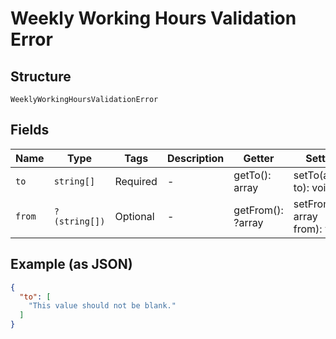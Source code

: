 
# Weekly Working Hours Validation Error

## Structure

`WeeklyWorkingHoursValidationError`

## Fields

| Name | Type | Tags | Description | Getter | Setter |
|  --- | --- | --- | --- | --- | --- |
| `to` | `string[]` | Required | - | getTo(): array | setTo(array to): void |
| `from` | `?(string[])` | Optional | - | getFrom(): ?array | setFrom(?array from): void |

## Example (as JSON)

```json
{
  "to": [
    "This value should not be blank."
  ]
}
```

